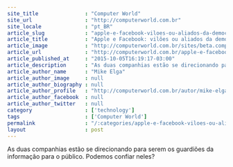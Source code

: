 ```yaml
---
site_title               : "Computer World"
site_url                 : "http://computerworld.com.br"
site_locale              : "pt_BR"
article_slug             : "apple-e-facebook-viloes-ou-aliados-da-democracia"
article_title            : "Apple e Facebook: vilões ou aliados da democracia?"
article_image            : "http://computerworld.com.br/sites/beta.computerworld.com.br/files/news_articles/facebook_iphone.jpg"
article_url              : "http://computerworld.com.br/apple-e-facebook-viloes-ou-aliados-da-democracia"
article_published_at     : "2015-10-05T16:19:17-03:00"
article_description      : "As duas companhias estão se direcionando para serem os guardiões da informação para o público. Podemos confiar neles?"
article_author_name      : "Mike Elga"
article_author_image     : null
article_author_biography : null
article_author_profile   : "http://computerworld.com.br/autor/mike-elgan"
article_author_facebook  : null
article_author_twitter   : null
category                 : ['technology']
tags                     : ['Computer World']
permalink                : "/:categories/apple-e-facebook-viloes-ou-aliados-da-democracia/"
layout                   : post
---
```


As duas companhias estão se direcionando para serem os guardiões da informação para o público. Podemos confiar neles?
